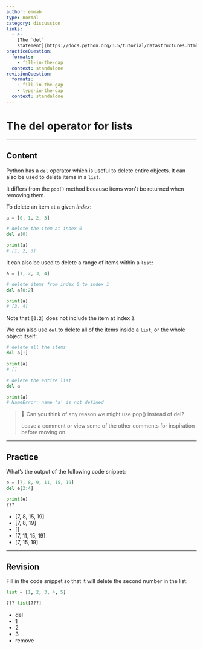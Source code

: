 ```yaml
---
author: emmab
type: normal
category: discussion
links:
  - >-
    [The `del`
    statement](https://docs.python.org/3.5/tutorial/datastructures.html#the-del-statement){website}
practiceQuestion:
  formats:
    - fill-in-the-gap
  context: standalone
revisionQuestion:
  formats:
    - fill-in-the-gap
    - type-in-the-gap
  context: standalone
---
```


# The del operator for lists


---

## Content

Python has a `del` operator which is useful to delete entire objects. It can also be used to delete items in a `list`.

It differs from the `pop()` method because items won't be returned when removing them.

To delete an item at a given *index*:

```python
a = [0, 1, 2, 3]

# delete the item at index 0
del a[0]

print(a)
# [1, 2, 3]
```

It can also be used to delete a range of items within a `list`:

```python
a = [1, 2, 3, 4]

# delete items from index 0 to index 1
del a[0:2]

print(a)
# [3, 4]
```

Note that `[0:2]` does not include the item at index `2`.

We can also use `del` to delete all of the items inside a `list`, or the whole object itself:

```python
# delete all the items
del a[:]

print(a)
# []

# delete the entire list
del a

print(a)
# NameError: name 'a' is not defined
```

> 🤔 Can you think of any reason we might use pop() instead of del?
>
> Leave a comment or view some of the other comments for inspiration before moving on.

---

## Practice

What’s the output of the following code snippet:

```python
e = [7, 8, 9, 11, 15, 19]
del e[2:4]

print(e)
???
```

- [7, 8, 15, 19]
- [7, 8, 19]
- []
- [7, 11, 15, 19]
- [7, 15, 19]


---

## Revision

Fill in the code snippet so that it will delete the second number in the list:

```python
list = [1, 2, 3, 4, 5]

??? list[???]
```

- del
- 1
- 2
- 3
- remove
